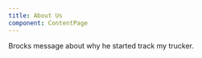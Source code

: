 ```yaml
---
title: About Us
component: ContentPage
---
```

Brocks message about why he started track my trucker.